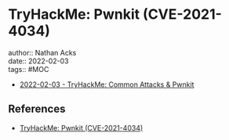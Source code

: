 # TryHackMe: Pwnkit (CVE-2021-4034)

author:: Nathan Acks  
date:: 2022-02-03  
tags:: #MOC

* [2022-02-03 - TryHackMe: Common Attacks & Pwnkit](../log/2022-02-03-tryhackme-common-attacks-and-pwnkit.md)

## References

* [TryHackMe: Pwnkit (CVE-2021-4034)](https://tryhackme.com/room/pwnkit)

